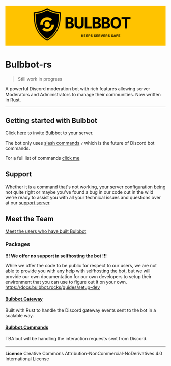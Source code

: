 ![Bulbbot Banner](./assets/BannerWide.png)

# Bulbbot-rs

> Still work in progress

A powerful Discord moderation bot with rich features allowing server Moderators and Administrators to manage their communities. Now written in Rust.

---

## Getting started with Bulbbot

Click [here](https://bulbbot.rocks//invite) to invite Bulbbot to your server.

The bot only uses [slash commands](https://docs.bulbbot.rocks/basics/slash-commands) `/` which is the future of Discord bot commands.

For a full list of commands [click me](https://docs.bulbbot.rocks/command-list)

## Support

Whether it is a command that's not working, your server configuration being not quite right or maybe you've found a bug in our code out in the wild we're ready to assist you with all your technical
issues and questions over at our [support server](https://bulbbot.rocks/discord)

## Meet the Team

[Meet the users who have built Bulbbot](https://docs.bulbbot.rocks/team)

### Packages

**!!! We offer no support in selfhosting the bot !!!**

While we offer the code to be public for respect to our users, we are not able to provide you with any help with selfhosting the bot, but we will provide our own documentation for our own developers to setup their environment that you can use to figure out it on your own. https://docs.bulbbot.rocks/guides/setup-dev

#### [Bulbbot.Gateway](bulbbot.Gateway/)

Built with Rust to handle the Discord gateway events sent to the bot in a scalable way.

#### [Bulbbot.Commands](bulbbot.Commands/)

TBA but will be handling the interaction requests sent from Discord.

---

**License**
Creative Commons Attribution-NonCommercial-NoDerivatives 4.0 International License
